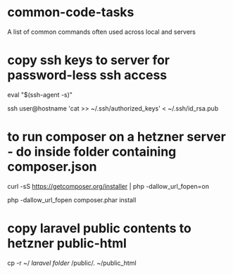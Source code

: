 # common-code-tasks
A list of common commands often used across local and servers

# copy ssh keys to server for password-less ssh access
eval "$(ssh-agent -s)"

ssh user@hostname 'cat >> ~/.ssh/authorized_keys' < ~/.ssh/id_rsa.pub


# to run composer on a hetzner server - do inside folder containing composer.json
curl -sS https://getcomposer.org/installer | php -dallow_url_fopen=on

php -dallow_url_fopen composer.phar install

# copy laravel public contents to hetzner public-html
cp -r ~/ *laravel folder* /public/. ~/public_html
